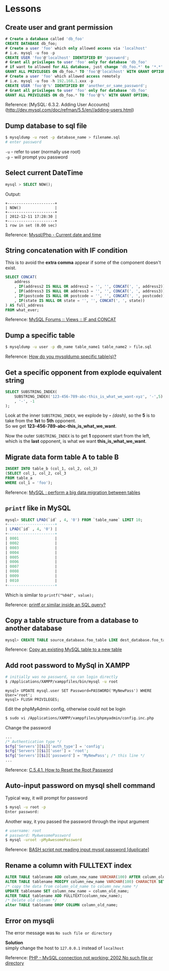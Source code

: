 # Lessons

## Create user and grant permission
```sql
# Create a database called 'db_foo'
CREATE DATABASE db_foo;
# Create a user 'foo' which only allowed access via 'localhost'
# i.e. mysql -u foo -p
CREATE USER 'foo'@'localhost' IDENTIFIED BY 'password';
# Grant all privileges to user 'foo' only for database 'db_foo'
# if want to allowed for ALL database, just change 'db_foo.*' to '*.*'
GRANT ALL PRIVILEGES ON db_foo.* TO 'foo'@'localhost' WITH GRANT OPTION;
# Create a user 'foo' which allowed access remotely
# i.e. mysql -u foo -h 192.168.1.xxx -p
CREATE USER 'foo'@'%' IDENTIFIED BY 'another_or_same_password';
# Grant all privileges to user 'foo' only for database 'db_foo'
GRANT ALL PRIVILEGES ON db_foo.* TO 'foo'@'%' WITH GRANT OPTION;
```

Reference: [MySQL: 6.3.2. Adding User Accounts] (http://dev.mysql.com/doc/refman/5.5/en//adding-users.html)

## Dump database to sql file
```sh
$ mysqldump -u root -p database_name > filename.sql
# enter password
```
`-u` - refer to user (normally use root)  
`-p` - will prompt you password

## Select current DateTime
```sql
mysql > SELECT NOW();
```
Output:
```
+---------------------+
| NOW()               |
+---------------------+
| 2012-12-11 17:28:30 |
+---------------------+
1 row in set (0.00 sec)
```

Reference: [Mysql/Php - Current date and time](http://stackoverflow.com/questions/3618401/mysql-php-current-date-and-time#answers)

## String concatenation with IF condition
This is to avoid the **extra comma** appear if some of the component doesn't exist.
```sql
SELECT CONCAT(
    address
    , IF(address2 IS NULL OR address2 = '', '', CONCAT(', ', address2))
    , IF(address3 IS NULL OR address3 = '', '', CONCAT(', ', address3))
    , IF(postcode IS NULL OR postcode = '', '', CONCAT(', ', postcode))
    , IF(state IS NULL OR state = '', '', CONCAT(', ', state))
) AS full_address
FROM what_ever;
```

Reference: [MySQL Forums :: Views :: IF and CONCAT](http://forums.mysql.com/read.php?100,94227,94227)

## Dump a specific table
```sh
$ mysqldump -u user -p db_name table_name1 table_name2 > file.sql
```

Reference: [How do you mysqldump specific table(s)?](http://dba.stackexchange.com/questions/9306/how-do-you-mysqldump-specific-tables#answer-9309)

## Get a specific opponent from explode equivalent string
```sql
SELECT SUBSTRING_INDEX(
    SUBSTRING_INDEX('123-456-789-abc-this_is_what_we_want-xyz', '-',5)
    , '-', -1
);
```

Look at the inner `SUBSTRING_INDEX`, we explode by **-** _(dash)_, so the **5** is to take from the **1st** to **5th** opponent.  
So we get **123-456-789-abc-this_is_what_we_want**.

Now the outer `SUBSTRING_INDEX` is to get **1** opponent start from the left, which is the **last** opponent, is what we want **this_is_what_we_want**.

## Migrate data form table A to table B
```sql
INSERT INTO table_b (col_1, col_2, col_3)
(SELECT col_1, col_2, col_3
FROM table_a
WHERE col_1 = 'foo');
```

Reference: [MySQL : perform a big data migration between tables](http://dba.stackexchange.com/questions/24116/mysql-perform-a-big-data-migration-between-tables)

## `printf` like in MySQL

```sql
mysql> SELECT LPAD(`id` , 4, '0') FROM `table_name` LIMIT 10;
+---------------------+
| LPAD(`id` , 4, '0') |
+---------------------+
| 0001                |
| 0002                |
| 0003                |
| 0004                |
| 0005                |
| 0006                |
| 0007                |
| 0008                |
| 0009                |
| 0010                |
+---------------------+
```
Which is similar to `printf("%04d", value);`

Reference: [printf or similar inside an SQL query?](http://stackoverflow.com/questions/7266031/printf-or-similar-inside-an-sql-query/7266053#7266053)

## Copy a table structure from a database to another database
```sql
mysql> CREATE TABLE source_database.foo_table LIKE dest_database.foo_table;
```

Reference: [Copy an existing MySQL table to a new table](http://www.tech-recipes.com/rx/1487/copy-an-existing-mysql-table-to-a-new-table/)

## Add root password to MySql in XAMPP

```sh
# initially was no password, so can login directly
$ /Applications/XAMPP/xamppfiles/bin/mysql -u root
```

```mysql
mysql> UPDATE mysql.user SET Password=PASSWORD('MyNewPass') WHERE User='root';
mysql> FLUSH PRIVILEGES;
```

Edit the phpMyAdmin config, otherwise could not be login
```sh
$ sudo vi /Applications/XAMPP/xamppfiles/phpmyadmin/config.inc.php
```

Change the password

```php
...
/* Authentication type */
$cfg['Servers'][$i]['auth_type'] = 'config';
$cfg['Servers'][$i]['user'] = 'root';
$cfg['Servers'][$i]['password'] = 'MyNewPass'; /* this line */
...
```

Reference: [C.5.4.1. How to Reset the Root Password](http://dev.mysql.com/doc/refman/5.0/en/resetting-permissions.html)

## Auto-input password on mysql shell command

Typical way, it will prompt for password
```sh
$ mysql -u root -p
Enter password:
```

Another way, it you passed the password through the input argument
```sh
# username: root
# password: MyAwesomePassword
$ mysql -uroot -pMyAwesomePassword
```

Reference: [BASH script not reading input mysql password [duplicate]](http://stackoverflow.com/questions/13649364/bash-script-not-reading-input-mysql-password/13649419#13649419)

## Rename a column with FULLTEXT index
```sql
ALTER TABLE tablename ADD column_new_name VARCHAR(100) AFTER column_old_name;
ALTER TABLE tablename MODIFY column_new_name VARCHAR(100) CHARACTER SET utf8 COLLATE utf8_general_ci; /* make sure the collation is same as column_old_name */
/* copy the data from column_old_name to column_new_name */
UPDATE tablename SET column_new_name = column_old_name;
ALTER TABLE tablename ADD FULLTEXT(column_new_name);
/* Delete old column */
alter TABLE tablename DROP COLUMN column_old_name;
```

## Error on mysqli
The error message was `No such file or directory`

**Solution**  
simply change the host to `127.0.0.1` instead of `localhost`

Reference: [PHP - MySQL connection not working: 2002 No such file or directory](http://stackoverflow.com/questions/1676688/php-mysql-connection-not-working-2002-no-such-file-or-directory/6959675#6959675)
